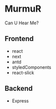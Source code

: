 # MurmuR

Can U Hear Me?

## Frontend

- react
- next
- antd
- styledComponents
- react-slick

## Backend

- Express
